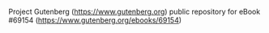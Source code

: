 Project Gutenberg (https://www.gutenberg.org) public repository for
eBook #69154 (https://www.gutenberg.org/ebooks/69154)
